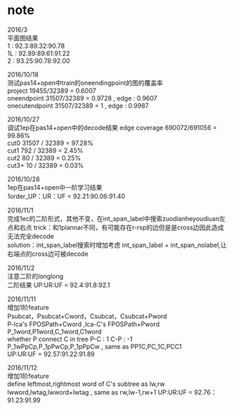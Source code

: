 # note
2016/3  
平面图结果  
1  : 92.3:89.32:90.78  
1L : 92.89:89.61:91.22   
2  : 93.25:90.78:92.00  

2016/10/18  
测试pas14+open中train的oneendingpoint的图的覆盖率  
project 19455/32389 = 0.6007  
oneendpoint 31507/32389 = 0.9728 , edge : 0.9607  
onecutendpoint 31507/32389 = 1 , edge : 0.9987

2016/10/27  
调试1ep在pas14+open中的decode结果
edge coverage 690072/691056 = 99.86%  
cut0 31507 / 32389 = 97.28%  
cut1 792 / 32389 = 2.45%  
cut2 80 / 32389 = 0.25%  
cut3+ 10 / 32389 = 0.03%  

2016/10/28  
1ep在pas14+open中一阶学习结果  
1order_UP：UR：UF = 92.21:90.06:91.40  

2016/11/1  
完成1ec的二阶形式，其他不变，在int_span_label中搜索zuodianheyoudiuan左点和右点
trick：和1plannar不同，有可能存在r-rsp的边但是是cross边因此造成无法完全decode  
solution：int_span_label搜索时增加考虑 int_span_label + int_span_nolabel,让右端点的cross边可被decode  

2016/11/2  
注意二阶的longlong  
二阶结果 UP:UR:UF = 92.4:91.8:92.1  

2016/11/11  
增加1阶feature  
Psubcat，Psubcat+Cword，Csubcat，Csubcat+Pword  
P-lca's FPOSPath+Cword ,lca-C's FPOSPath+Pword   
P_1word,P1word,C_1word,C1word  
whether P connect C in tree P-C : 1 C-P : -1  
P_1wPpCp,P_1pPwCp,P_1pPpCw , same as PP1C,PC_1C,PCC1  
UP:UR:UF = 92.57:91.22:91.89  

2016/11/12  
增加1阶feature  
define leftmost,rightmost word of C's subtree as lw,rw  
lwword,lwtag,lwword+lwtag , same as rw,lw-1,rw+1
UP:UR:UF = 92.76：91.23:91.99





